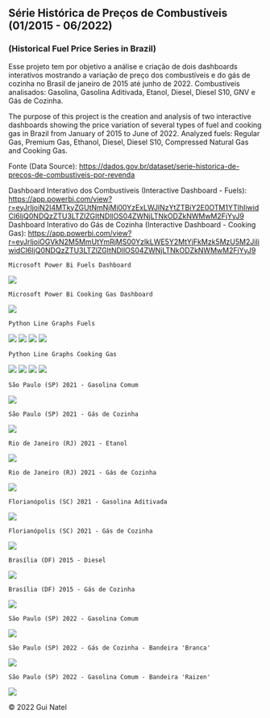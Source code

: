 ## Série Histórica de Preços de Combustíveis (01/2015 - 06/2022)
### (Historical Fuel Price Series in Brazil)

Esse projeto tem por objetivo a análise e criação de dois dashboards interativos mostrando a variação de preço dos combustíveis e do gás de cozinha no Brasil de janeiro de 2015 até junho de 2022. Combustíveis analisados: Gasolina, Gasolina Aditivada, Etanol, Diesel, Diesel S10, GNV e Gás de Cozinha.

The purpose of this project is the creation and analysis of two interactive dashboards showing the price variation of several types of fuel and cooking gas in Brazil from January of 2015 to June of 2022. Analyzed fuels: Regular Gas, Premium Gas, Ethanol, Diesel, Diesel S10, Compressed Natural Gas and Cooking Gas.

Fonte (Data Source): https://dados.gov.br/dataset/serie-historica-de-precos-de-combustiveis-por-revenda

Dashboard Interativo dos Combustíveis (Interactive Dashboard - Fuels): 
https://app.powerbi.com/view?r=eyJrIjoiN2I4MTkyZGUtNmNjMi00YzExLWJlNzYtZTBiY2E0OTM1YTlhIiwidCI6IjQ0NDQzZTU3LTZlZGItNDllOS04ZWNjLTNkODZkNWMwM2FjYyJ9
Dashboard Interativo do Gás de Cozinha (Interactive Dashboard - Cooking Gas): 
https://app.powerbi.com/view?r=eyJrIjoiOGVkN2M5MmUtYmRjMS00YzlkLWE5Y2MtYjFkMzk5MzU5M2JiIiwidCI6IjQ0NDQzZTU3LTZlZGItNDllOS04ZWNjLTNkODZkNWMwM2FjYyJ9

    Microsoft Power Bi Fuels Dashboard
![](https://raw.githubusercontent.com/guinatel/Historical-Fuel-Price-Series-in-Brazil/main/IMG/dashboard%20example%201.gif)

    Microsoft Power Bi Cooking Gas Dashboard
![](https://raw.githubusercontent.com/guinatel/Historical-Fuel-Price-Series-in-Brazil/main/IMG/dashboard%20example%203.gif)

    Python Line Graphs Fuels
![](https://raw.githubusercontent.com/guinatel/Historical-Fuel-Price-Series-in-Brazil/main/IMG/img%201.png)
![](https://raw.githubusercontent.com/guinatel/Historical-Fuel-Price-Series-in-Brazil/main/IMG/img%202.png)
![](https://raw.githubusercontent.com/guinatel/Historical-Fuel-Price-Series-in-Brazil/main/IMG/img%203.png)
![](https://raw.githubusercontent.com/guinatel/Historical-Fuel-Price-Series-in-Brazil/main/IMG/img%204.png)

    Python Line Graphs Cooking Gas
![](https://raw.githubusercontent.com/guinatel/Historical-Fuel-Price-Series-in-Brazil/main/IMG/img%205.png)
![](https://raw.githubusercontent.com/guinatel/Historical-Fuel-Price-Series-in-Brazil/main/IMG/img%206.png)
![](https://raw.githubusercontent.com/guinatel/Historical-Fuel-Price-Series-in-Brazil/main/IMG/img%207.png)
![](https://raw.githubusercontent.com/guinatel/Historical-Fuel-Price-Series-in-Brazil/main/IMG/img%208.png)

    São Paulo (SP) 2021 - Gasolina Comum

![](https://raw.githubusercontent.com/guinatel/Historical-Fuel-Price-Series-in-Brazil/main/IMG/dashboard%20-%20S%C3%A3o%20Paulo%20-%202021.png)

    São Paulo (SP) 2021 - Gás de Cozinha

![](https://raw.githubusercontent.com/guinatel/Historical-Fuel-Price-Series-in-Brazil/main/IMG/dashboard%20-%20Sao%20Paulo%20-%202021%20-%20Cooking%20Gas.png)

    Rio de Janeiro (RJ) 2021 - Etanol

![](https://raw.githubusercontent.com/guinatel/Historical-Fuel-Price-Series-in-Brazil/main/IMG/dashboard%20-%20Rio%20de%20Janeiro%20-%202021.png)

    Rio de Janeiro (RJ) 2021 - Gás de Cozinha

![](https://raw.githubusercontent.com/guinatel/Historical-Fuel-Price-Series-in-Brazil/main/IMG/dashboard%20-%20Rio%20de%20Janeiro%20-%202021%20-%20Cooking%20Gas.png)

    Florianópolis (SC) 2021 - Gasolina Aditivada

![](https://raw.githubusercontent.com/guinatel/Historical-Fuel-Price-Series-in-Brazil/main/IMG/dashboard%20-%20Florian%C3%B3polis%20-%202021.png)

    Florianópolis (SC) 2021 - Gás de Cozinha

![](https://raw.githubusercontent.com/guinatel/Historical-Fuel-Price-Series-in-Brazil/main/IMG/dashboard%20-%20Florianopolis%20-%202021%20-%20Cooking%20Gas.png)


    Brasília (DF) 2015 - Diesel

![](https://raw.githubusercontent.com/guinatel/Historical-Fuel-Price-Series-in-Brazil/main/IMG/dashboard%20-%20Brasilia%20-%202015.png)

    Brasília (DF) 2015 - Gás de Cozinha

![](https://raw.githubusercontent.com/guinatel/Historical-Fuel-Price-Series-in-Brazil/main/IMG/dashboard%20-%20Brasilia%20-%202015%20-%20Cooking%20Gas.png)

    São Paulo (SP) 2022 - Gasolina Comum

![](https://raw.githubusercontent.com/guinatel/Historical-Fuel-Price-Series-in-Brazil/main/IMG/dashboard%20-%20S%C3%A3o%20Paulo%20-%202022.png)

    São Paulo (SP) 2022 - Gás de Cozinha - Bandeira 'Branca'

![](https://raw.githubusercontent.com/guinatel/Historical-Fuel-Price-Series-in-Brazil/main/IMG/dashboard%20-%20Sao%20Paulo%20-%202022%20-%20Cooking%20Gas%20-%20Bandeira%20Branca.png)

    São Paulo (SP) 2022 - Gasolina Comum - Bandeira 'Raizen'

![](https://raw.githubusercontent.com/guinatel/Historical-Fuel-Price-Series-in-Brazil/main/IMG/dashboard%20example%202.gif)

© 2022 Gui Natel


